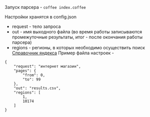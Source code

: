 Запуск парсера - `coffee index.coffee`

Настройки хранятся в config.json
* request - тело запроса
* out - имя выходного файла (во время работы записываются промежуточные результаты, итог - после окончания работы парсера)
* regions - регионы, в которых необходимо осуществить поиск [Справочник яндекса](http://search.yaca.yandex.ru/geo.c2n)
Пример файла настроек - 
```
{
	"request": "интернет магазин",
	"pages": {
		"from": 0,
		"to": 99
	},
	"out": "results.csv",
	"regions": [
		1,
		10174
	]
}
```